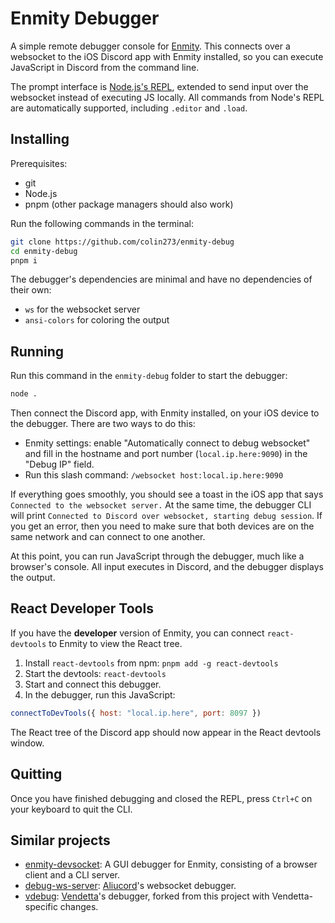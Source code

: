 # Enmity Debugger

A simple remote debugger console for [Enmity](https://enmity.app). This connects over a websocket to the iOS Discord app with Enmity installed, so you can execute JavaScript in Discord from the command line.

The prompt interface is [Node.js's REPL](https://nodejs.org/api/repl.html), extended to send input over the websocket instead of executing JS locally. All commands from Node's REPL are automatically supported, including `.editor` and `.load`.

## Installing

Prerequisites:

- git
- Node.js
- pnpm (other package managers should also work)

Run the following commands in the terminal:

```bash
git clone https://github.com/colin273/enmity-debug
cd enmity-debug
pnpm i
```

The debugger's dependencies are minimal and have no dependencies of their own:

- `ws` for the websocket server
- `ansi-colors` for coloring the output

## Running

Run this command in the `enmity-debug` folder to start the debugger:

```bash
node .
```

Then connect the Discord app, with Enmity installed, on your iOS device to the debugger. There are two ways to do this:

- Enmity settings: enable "Automatically connect to debug websocket" and fill in the hostname and port number (`local.ip.here:9090`) in the "Debug IP" field.
- Run this slash command: `/websocket host:local.ip.here:9090`

If everything goes smoothly, you should see a toast in the iOS app that says `Connected to the websocket server.` At the same time, the debugger CLI will print `Connected to Discord over websocket, starting debug session`. If you get an error, then you need to make sure that both devices are on the same network and can connect to one another.

At this point, you can run JavaScript through the debugger, much like a browser's console. All input executes in Discord, and the debugger displays the output.

## React Developer Tools

If you have the **developer** version of Enmity, you can connect `react-devtools` to Enmity to view the React tree.

1. Install `react-devtools` from npm: `pnpm add -g react-devtools`
2. Start the devtools: `react-devtools`
3. Start and connect this debugger.
4. In the debugger, run this JavaScript:

```js
connectToDevTools({ host: "local.ip.here", port: 8097 })
```

The React tree of the Discord app should now appear in the React devtools window.

## Quitting

Once you have finished debugging and closed the REPL, press `Ctrl+C` on your keyboard to quit the CLI.

## Similar projects

- [enmity-devsocket](https://github.com/Beefers/enmity-devsocket): A GUI debugger for Enmity, consisting of a browser client and a CLI server.
- [debug-ws-server](https://github.com/Aliucord/debug-ws-server): [Aliucord](https://github.com/Aliucord)'s websocket debugger.
- [vdebug](https://github.com/aeongdesu/vdebug): [Vendetta](https://github.com/vendetta-mod)'s debugger, forked from this project with Vendetta-specific changes.